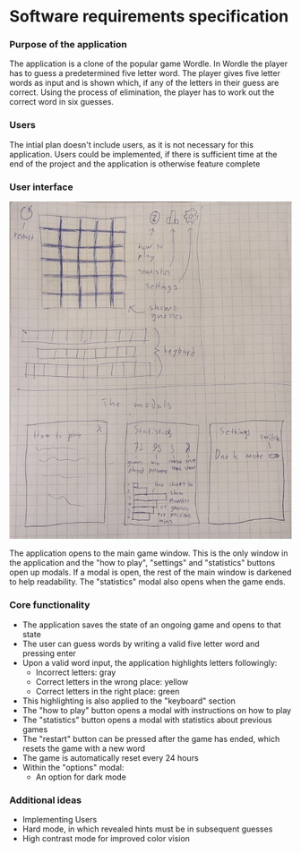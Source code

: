 # Software requirements specification

### Purpose of the application

The application is a clone of the popular game Wordle. In Wordle the player has to guess a predetermined five letter word. The player gives five letter words as input and is shown which, if any of the letters in their guess are correct. Using the process of elimination, the player has to work out the correct word in six guesses. 

### Users

The intial plan doesn't include users, as it is not necessary for this application. Users could be implemented, if there is sufficient time at the end of the project and the application is otherwise feature complete

### User interface

![WordleClonePython UI draft](https://github.com/veetihytonen/WordleClonePython/blob/main/dokumentaatio/images/WordleClone%20UI%20draft.jpg)

The application opens to the main game window. This is the only window in the application and the "how to play", "settings" and "statistics" buttons open up modals. If a modal is open, the rest of the main window is darkened to help readability. The "statistics" modal also opens when the game ends.

### Core functionality

* The application saves the state of an ongoing game and opens to that state
* The user can guess words by writing a valid five letter word and pressing enter
* Upon a valid word input, the application highlights letters followingly:
    * Incorrect letters: gray
    * Correct letters in the wrong place: yellow
    * Correct letters in the right place: green
* This highlighting is also applied to the "keyboard" section
* The "how to play" button opens a modal with instructions on how to play
* The "statistics" button opens a modal with statistics about previous games
* The "restart" button can be pressed after the game has ended, which resets the game with a new word
* The game is automatically reset every 24 hours
* Within the "options" modal:
    * An option for dark mode

### Additional ideas

* Implementing Users
* Hard mode, in which revealed hints must be in subsequent guesses
* High contrast mode for improved color vision